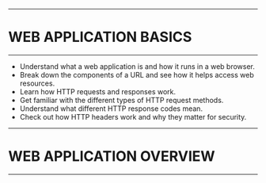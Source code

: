 --------------------------------------------------------------------------------------------------------------------------------------------------------------------------------------------------------------------------------------------------------------------------------------------------------------------------------------------
#                                       WEB APPLICATION BASICS
--------------------------------------------------------------------------------------------------------------------------------------------------------------------------------------------------------------------------------------------------------------------------------------------------------------------------------------------
- Understand what a web application is and how it runs in a web browser.
- Break down the components of a URL and see how it helps access web resources.
- Learn how HTTP requests and responses work.
- Get familiar with the different types of HTTP request methods.
- Understand what different HTTP response codes mean.
- Check out how HTTP headers work and why they matter for security.

--------------------------------------------------------------------------------------------------------------------------------------------------------------------------------------------------------------------------------------------------------------------------------------------------------------------------------------------
#                                       WEB APPLICATION OVERVIEW
--------------------------------------------------------------------------------------------------------------------------------------------------------------------------------------------------------------------------------------------------------------------------------------------------------------------------------------------